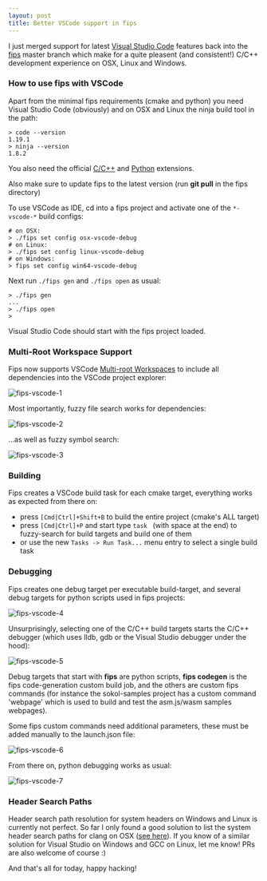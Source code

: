 ```yaml
---
layout: post
title: Better VSCode support in fips
---
```


I just merged support for latest [Visual Studio Code](https://code.visualstudio.com/) features back into
the [fips](https://github.com/floooh/fips) master branch which
make for a quite pleasent (and consistent!) C/C++ development experience
on OSX, Linux and Windows.

### How to use fips with VSCode

Apart from the minimal fips requirements (cmake and python) you
need Visual Studio Code (obviously) and on OSX and Linux the
ninja build tool in the path:

```
> code --version
1.19.1
> ninja --version
1.8.2
```
You also need the official [C/C++](https://code.visualstudio.com/docs/languages/cpp) and 
[Python](https://code.visualstudio.com/docs/languages/python) extensions.

Also make sure to update fips to the latest version (run **git pull** in the
fips directory)

To use VSCode as IDE, cd into a fips project and activate one of the
```*-vscode-*``` build configs:

```
# on OSX:
> ./fips set config osx-vscode-debug
# on Linux:
> ./fips set config linux-vscode-debug
# on Windows:
> fips set config win64-vscode-debug
```

Next run ```./fips gen``` and ```./fips open``` as usual:

```
> ./fips gen
...
> ./fips open
>
```

Visual Studio Code should start with the fips project loaded.

### Multi-Root Workspace Support

Fips now supports VSCode [Multi-root Workspaces](https://code.visualstudio.com/docs/editor/multi-root-workspaces) to include all
dependencies into the VSCode project explorer:

![fips-vscode-1](../../../images/fips-vscode-1.png)

Most importantly, fuzzy file search works for dependencies:

![fips-vscode-2](../../../images/fips-vscode-2.png)

...as well as fuzzy symbol search:

![fips-vscode-3](../../../images/fips-vscode-3.png)

### Building

Fips creates a VSCode build task for each cmake target, everything
works as expected from there on:

- press ```[Cmd|Ctrl]+Shift+B``` to build the entire project (cmake's ALL target)
- press ```[Cmd|Ctrl]+P``` and start type ```task ``` (with space at the end) to fuzzy-search for build targets and build one of them
- or use the new ```Tasks -> Run Task...``` menu entry to select a single build task

### Debugging

Fips creates one debug target per executable build-target, and several debug
targets for python scripts used in fips projects:

![fips-vscode-4](../../../images/fips-vscode-4.png)

Unsurprisingly, selecting one of the C/C++ build targets starts the C/C++
debugger (which uses lldb, gdb or the Visual Studio debugger under the hood):

![fips-vscode-5](../../../images/fips-vscode-5.png)

Debug targets that start with **fips** are python scripts, **fips codegen**
is the fips code-generation custom build job, and the others are custom fips
commands (for instance the sokol-samples project has a custom command 'webpage'
which is used to build and test the asm.js/wasm samples webpages).

Some fips custom commands need additional parameters, these must be added
manually to the launch.json file:

![fips-vscode-6](../../../images/fips-vscode-6.png)

From there on, python debugging works as usual:

![fips-vscode-7](../../../images/fips-vscode-7.png)

### Header Search Paths

Header search path resolution for system headers 
on Windows and Linux is currently not perfect. So far I only
found a good solution to list the system header search paths
for clang on OSX ([see here](https://github.com/floooh/fips/blob/30bf246674dcf7853489dfdef6a7bc91bf75d1cd/mod/tools/vscode.py#L85)). If you know of a similar solution for Visual Studio
on Windows and GCC on Linux, let me know! PRs are also welcome of course :)

And that's all for today, happy hacking!
